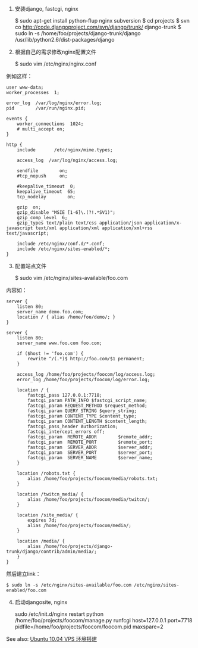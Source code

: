 1) 安装django, fastcgi, nginx

    $ sudo apt-get install python-flup nginx subversion
    $ cd projects
    $ svn co http://code.djangoproject.com/svn/django/trunk/ django-trunk
    $ sudo ln -s /home/foo/projects/django-trunk/django /usr/lib/python2.6/dist-packages/django

2) 根据自己的需求修改nginx配置文件

    $ sudo vim /etc/nginx/nginx.conf

例如这样：

    user www-data;
    worker_processes  1;

    error_log  /var/log/nginx/error.log;
    pid        /var/run/nginx.pid;

    events {
        worker_connections  1024;
        # multi_accept on;
    }

    http {
        include       /etc/nginx/mime.types;

        access_log	/var/log/nginx/access.log;

        sendfile        on;
        #tcp_nopush     on;

        #keepalive_timeout  0;
        keepalive_timeout  65;
        tcp_nodelay        on;

        gzip  on;
        gzip_disable "MSIE [1-6]\.(?!.*SV1)";
        gzip_comp_level  6;
        gzip_types text/plain text/css application/json application/x-javascript text/xml application/xml application/xml+rss text/javascript;

        include /etc/nginx/conf.d/*.conf;
        include /etc/nginx/sites-enabled/*;
    }

3) 配置站点文件

    $ sudo vim /etc/nginx/sites-available/foo.com

内容如：

    server {
        listen 80;
        server_name demo.foo.com;
        location / { alias /home/foo/demo/; }
    } 

    server {
        listen 80;
        server_name www.foo.com foo.com;

        if ($host != 'foo.com') {
            rewrite ^/(.*)$ http://foo.com/$1 permanent;
        }
        
        access_log /home/foo/projects/foocom/log/access.log;
        error_log /home/foo/projects/foocom/log/error.log;

        location / {
            fastcgi_pass 127.0.0.1:7718;
            fastcgi_param PATH_INFO $fastcgi_script_name;
            fastcgi_param REQUEST_METHOD $request_method;
            fastcgi_param QUERY_STRING $query_string;
            fastcgi_param CONTENT_TYPE $content_type;
            fastcgi_param CONTENT_LENGTH $content_length;
            fastcgi_pass_header Authorization;
            fastcgi_intercept_errors off;
            fastcgi_param  REMOTE_ADDR        $remote_addr;
            fastcgi_param  REMOTE_PORT        $remote_port;
            fastcgi_param  SERVER_ADDR        $server_addr;
            fastcgi_param  SERVER_PORT        $server_port;
            fastcgi_param  SERVER_NAME        $server_name;
        }

        location /robots.txt {
            alias /home/foo/projects/foocom/media/robots.txt;
        }

        location /twitcn_media/ {
            alias /home/foo/projects/foocom/media/twitcn/;
        }

        location /site_media/ {
            expires 7d;
            alias /home/foo/projects/foocom/media/;
        }

        location /media/ {
            alias /home/foo/projects/django-trunk/django/contrib/admin/media/;
        }
    }

然后建立link：

    $ sudo ln -s /etc/nginx/sites-available/foo.com /etc/nginx/sites-enabled/foo.com

4) 启动djangosite, nginx

    sudo /etc/init.d/nginx restart
    python /home/foo/projects/foocom/manage.py runfcgi host=127.0.0.1 port=7718 pidfile=/home/foo/projects/foocom/foocom.pid maxspare=2

See also: <a href="/39/">Ubuntu 10.04 VPS 环境搭建</a>